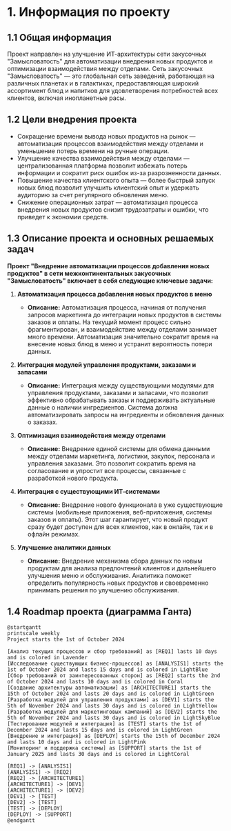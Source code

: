 # 1. Информация по проекту

## 1.1 Общая информация
Проект направлен на улучшение ИТ-архитектуры сети закусочных "Замысловатость" для автоматизации внедрения новых продуктов и оптимизации взаимодействия между отделами. Сеть закусочных "Замысловатость" — это глобальная сеть заведений, работающая на различных планетах и в галактиках, предоставляющая широкий ассортимент блюд и напитков для удовлетворения потребностей всех клиентов, включая инопланетные расы.

## 1.2 Цели внедрения проекта
- Сокращение времени вывода новых продуктов на рынок — автоматизация процессов взаимодействия между отделами и уменьшение потерь времени на ручные операции.
- Улучшение качества взаимодействия между отделами — централизованная платформа позволит избежать потерь информации и сократит риск ошибок из-за разрозненности данных.
- Повышение качества клиентского опыта — более быстрый запуск новых блюд позволит улучшить клиентский опыт и удержать аудиторию за счет регулярного обновления меню.
- Снижение операционных затрат — автоматизация процесса внедрения новых продуктов снизит трудозатраты и ошибки, что приведет к экономии средств.

## 1.3 Описание проекта и основных решаемых задач

**Проект "Внедрение автоматизации процессов добавления новых продуктов" в сети межконтинентальных закусочных "Замысловатость" включает в себя следующие ключевые задачи:**

1. **Автоматизация процесса добавления новых продуктов в меню**
   - **Описание:** Автоматизация процесса, начиная от получения запросов маркетинга до интеграции новых продуктов в системы заказов и оплаты. На текущий момент процесс сильно фрагментирован, и взаимодействие между отделами занимает много времени. Автоматизация значительно сократит время на внесение новых блюд в меню и устранит вероятность потери данных.
   
2. **Интеграция модулей управления продуктами, заказами и запасами**
   - **Описание:** Интеграция между существующими модулями для управления продуктами, заказами и запасами, что позволит эффективно обрабатывать заказы и поддерживать актуальные данные о наличии ингредиентов. Система должна автоматизировать запросы на ингредиенты и обновления данных о заказах.

3. **Оптимизация взаимодействия между отделами**
   - **Описание:** Внедрение единой системы для обмена данными между отделами маркетинга, логистики, закупок, персонала и управления заказами. Это позволит сократить время на согласование и упростит все процессы, связанные с разработкой нового продукта.

4. **Интеграция с существующими ИТ-системами**
   - **Описание:** Внедрение нового функционала в уже существующие системы (мобильные приложения, веб-приложения, системы заказов и оплаты). Этот шаг гарантирует, что новый продукт сразу будет доступен для всех клиентов, как в онлайн, так и в офлайн режимах.

5. **Улучшение аналитики данных**
   - **Описание:** Внедрение механизма сбора данных по новым продуктам для анализа предпочтений клиентов и дальнейшего улучшения меню и обслуживания. Аналитика поможет определить популярность новых продуктов и своевременно принимать решения по улучшению обслуживания.

## 1.4 Roadmap проекта (диаграмма Ганта)

```plantuml
@startgantt
printscale weekly
Project starts the 1st of October 2024

[Анализ текущих процессов и сбор требований] as [REQ1] lasts 10 days and is colored in Lavender
[Исследование существующих бизнес-процессов] as [ANALYSIS1] starts the 1st of October 2024 and lasts 15 days and is colored in LightBlue
[Сбор требований от заинтересованных сторон] as [REQ2] starts the 2nd of October 2024 and lasts 10 days and is colored in Coral
[Создание архитектуры автоматизации] as [ARCHITECTURE1] starts the 15th of October 2024 and lasts 20 days and is colored in LightGreen
[Разработка модулей для управления продуктами] as [DEV1] starts the 5th of November 2024 and lasts 30 days and is colored in LightYellow
[Разработка модулей для маркетинговых кампаний] as [DEV2] starts the 5th of November 2024 and lasts 30 days and is colored in LightSkyBlue
[Тестирование модулей и интеграция] as [TEST] starts the 1st of December 2024 and lasts 15 days and is colored in LightGreen
[Внедрение и интеграция] as [DEPLOY] starts the 15th of December 2024 and lasts 10 days and is colored in LightPink
[Мониторинг и поддержка системы] as [SUPPORT] starts the 1st of January 2025 and lasts 30 days and is colored in LightCoral

[REQ1] -> [ANALYSIS1]
[ANALYSIS1] -> [REQ2]
[REQ2] -> [ARCHITECTURE1]
[ARCHITECTURE1] -> [DEV1]
[ARCHITECTURE1] -> [DEV2]
[DEV1] -> [TEST]
[DEV2] -> [TEST]
[TEST] -> [DEPLOY]
[DEPLOY] -> [SUPPORT]
@endgantt
